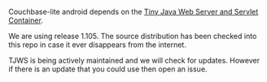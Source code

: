 

Couchbase-lite android depends on the [Tiny Java Web Server and Servlet Container](http://tjws.sourceforge.net/).

We are using release 1.105. The source distribution has been checked into this repo in case it ever disappears from the internet.

TJWS is being actively maintained and we will check for updates. However if there is an update that you could use then open an issue.


